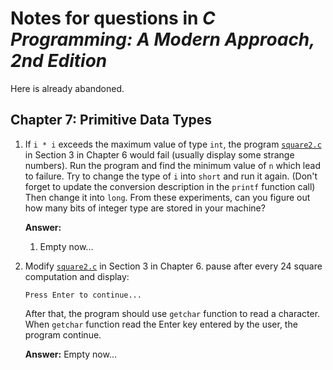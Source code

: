 # Notes for questions in *C Programming: A Modern Approach, 2nd Edition*

Here is already abandoned.

## Chapter 7: Primitive Data Types

1. If `i * i` exceeds the maximum value of type `int`, the program [`square2.c`](../Chapter-6/3-for-Statement/square2.c) in Section 3 in Chapter 6 would fail (usually display some strange numbers). Run the program and find the minimum value of `n` which lead to failure. Try to change the type of `i` into `short` and run it again. (Don't forget to update the conversion description in the `printf` function call) Then change it into `long`. From these experiments, can you figure out how many bits of integer type are stored in your machine?

    **Answer:** 

    1. Empty now...
    <!-- 1. The minimum value of `n` is 46341. -->

2. Modify [`square2.c`](../Chapter-6/3-for-Statement/square2.c) in Section 3 in Chapter 6. pause after every 24 square computation and display:

    ```
    Press Enter to continue...
    ```

    After that, the program should use `getchar` function to read a character. When `getchar` function read the Enter key entered by the user, the program continue.

    **Answer:** Empty now...